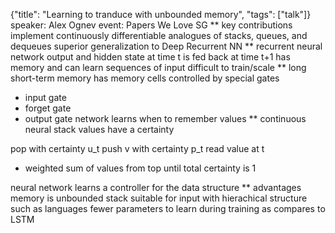 {"title": "Learning to tranduce with unbounded memory", "tags": ["talk"]}
speaker: Alex Ognev
event: Papers We Love SG
** key contributions
implement continuously differentiable analogues of stacks, queues,
and dequeues
superior generalization to Deep Recurrent NN
** recurrent neural network
output and hidden state at time t is fed back at time t+1
has memory and can learn sequences of input
difficult to train/scale
** long short-term memory
has memory cells controlled by special gates
* input gate
* forget gate
* output gate
network learns when to remember values
** continuous neural stack
values have a certainty

pop with certainty u_t
push v with certainty p_t
read value at t
* weighted sum of values from top until total certainty is 1

neural network learns a controller for the data structure
** advantages
memory is unbounded
stack suitable for input with hierachical structure such as languages
fewer parameters to learn during training as compares to LSTM

